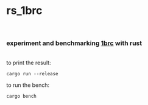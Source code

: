 # rs_1brc
<br>

### experiment and benchmarking [1brc](https://github.com/gunnarmorling/1brc/tree/main) with rust
<br>
to print the result:

```
cargo run --release
```
to run the bench:

```
cargo bench
```
